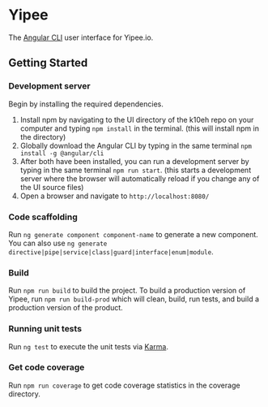 # Yipee

The [Angular CLI](https://github.com/angular/angular-cli) user interface for Yipee.io.

## Getting Started

### Development server

Begin by installing the required dependencies.
1. Install npm by navigating to the UI directory of the k10eh repo on your computer and typing `npm install` in the terminal. (this will install npm in the directory)
2. Globally download the Angular CLI by typing in the same terminal `npm install -g @angular/cli`
3. After both have been installed, you can run a development server by typing in the same terminal `npm run start`. (this starts a development server where the browser will automatically reload if you change any of the UI source files)
4. Open a browser and navigate to `http://localhost:8080/`

### Code scaffolding

Run `ng generate component component-name` to generate a new component. You can also use `ng generate directive|pipe|service|class|guard|interface|enum|module`.

### Build

Run `npm run build` to build the project. To build a production version of Yipee, run `npm run build-prod` which will clean, build, run tests, and build a production version of the product.

### Running unit tests

Run `ng test` to execute the unit tests via [Karma](https://karma-runner.github.io).

### Get code coverage

Run `npm run coverage` to get code coverage statistics in the coverage directory.
